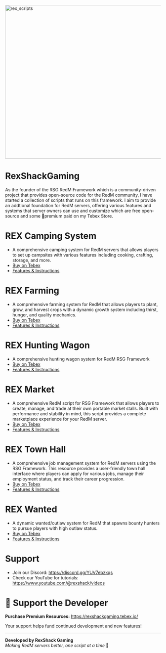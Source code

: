 <img width="2948" height="497" alt="rex_scripts" src="https://github.com/user-attachments/assets/bccc94d2-0702-48aa-9868-08b05cc2a8bd" />

# RexShackGaming
As the founder of the RSG RedM Framework which is a community-driven project that provides open-source code for the RedM community, I have started a collection of scripts that runs on this framework.
I aim to provide an addtional foundation for RedM servers, offering various features and systems that server owners can use and customize which are free open-source and some 👑premium paid on my Tebex Store.

# REX Camping System
- A comprehensive camping system for RedM servers that allows players to set up campsites with various features including cooking, crafting, storage, and more.
- [Buy on Tebex](https://rexshackgaming.tebex.io/package/7070038)
- [Features & Instructions](https://github.com/RexShackGaming/rex-docs/tree/main/rex-camping)

# REX Farming
- A comprehensive farming system for RedM that allows players to plant, grow, and harvest crops with a dynamic growth system including thirst, hunger, and quality mechanics.
- [Buy on Tebex](https://rexshackgaming.tebex.io/package/7094654)
- [Features & Instructions](https://github.com/RexShackGaming/rex-docs/tree/main/rex-farming)

# REX Hunting Wagon
- A comprehensive hunting wagon system for RedM RSG Framework
- [Buy on Tebex](https://rexshackgaming.tebex.io/package/7091688)
- [Features & Instructions](https://github.com/RexShackGaming/rex-docs/tree/main/rex-huntingwagon)

# REX Market
- A comprehensive RedM script for RSG Framework that allows players to create, manage, and trade at their own portable market stalls. Built with performance and stability in mind, this script provides a complete marketplace experience for your RedM server.
- [Buy on Tebex](https://rexshackgaming.tebex.io/package/7071958)
- [Features & Instructions](https://github.com/RexShackGaming/rex-docs/tree/main/rex-market)

# REX Town Hall
- A comprehensive job management system for RedM servers using the RSG Framework. This resource provides a user-friendly town hall interface where players can apply for various jobs, manage their employment status, and track their career progression.
- [Buy on Tebex](https://rexshackgaming.tebex.io/package/7090648)
- [Features & Instructions](https://github.com/RexShackGaming/rex-docs/tree/main/rex-townhall)

# REX Wanted
- A dynamic wanted/outlaw system for RedM that spawns bounty hunters to pursue players with high outlaw status.
- [Buy on Tebex](https://rexshackgaming.tebex.io/package/7099128)
- [Features & Instructions](https://github.com/RexShackGaming/rex-docs/tree/main/rex-wanted)

# Support
- Join our Discord: https://discord.gg/YUV7ebzkqs
- Check our YouTube for tutorials: https://www.youtube.com/@rexshack/videos

# 💝 Support the Developer
**Purchase Premium Resources:** https://rexshackgaming.tebex.io/

Your support helps fund continued development and new features!

---

**Developed by RexShack Gaming**  
*Making RedM servers better, one script at a time* 🤠
